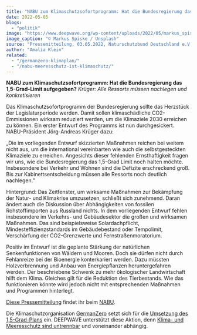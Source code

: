 ```yaml
---
title: "NABU zum Klimaschutzsofortprogramm: Hat die Bundesregierung das 1,5-Grad-Limit aufgegeben?"
date: 2022-05-05
blogs: 
  - "politik"
image: "https://www.deepwave.org/wp-content/uploads/2022/05/markus_spiske_unsplash_plakat_one_world_klimawandel-scaled.jpg"
image_caption: "© Markus Spiske / Unsplash"
source: "Pressemitteilung, 03.05.2022, Naturschutzbund Deutschland e.V."
author: "Amalia Klein"
related: 
  - "/germanzero-klimaplan/"
  - "/nabu-meeresschutz-ist-klimaschutz/"
---
```


**NABU zum Klimaschutzsofortprogramm: Hat die Bundesregierung das 1,5-Grad-Limit aufgegeben?** _Krüger: Alle Ressorts müssen nachlegen und konkretisieren_

Das Klimaschutzsofortprogramm der Bundesregierung sollte das Herzstück der Legislaturperiode werden. Damit sollen klimaschädliche CO2-Emmissionen wirksam reduziert werden, um die Klimaziele 2030 erreichen zu können. Ein erster Entwurf des Programms ist nun durchgesickert. NABU-Präsident Jörg-Andreas Krüger dazu:

„Die im vorliegenden Entwurf skizzierten Maßnahmen reichen bei weitem nicht aus, um die international vereinbarten wie auch die selbstgesteckten Klimaziele zu erreichen. Angesichts dieser fehlenden Ernsthaftigkeit fragen wir uns, wie die Bundesregierung das 1,5-Grad Limit noch halten möchte. Insbesondere bei Verkehr und Wohnen sind die Defizite erschreckend groß. Bis zur Kabinettsentscheidung müssen alle Ressorts noch deutlich nachlegen.”

Hintergrund: Das Zeitfenster, um wirksame Maßnahmen zur Bekämpfung der Natur- und Klimakrise umzusetzen, schließt sich zunehmend. Daran ändert auch die Diskussion über Abhängigkeiten von fossilen Rohstoffimporten aus Russland nichts. In dem vorliegenden Entwurf fehlen insbesondere im Verkehrs- und Gebäudesektor die großen und wirksamen Maßnahmen. Das sind beispielsweise Solardachpflicht, Mindesteffizienzstandards im Gebäudebestand oder Tempolimit, Verschärfung der CO2-Grenzwerte und Fernstraßenmoratorium.

Positiv im Entwurf ist die geplante Stärkung der natürlichen Senkenfunktionen von Wäldern und Mooren. Doch sie dürfen nicht durch Fehlanreize bei der Bioenergie konterkariert werden. Dazu müssten Holzverbrennung und Anbau von Energiepflanzen heruntergefahren werden. Der beschriebene Schwenk zu mehr ökologischer Landwirtschaft hilft dem Klima. Gleiches gilt für die Reduktion des Tierbestands. Wie das funktionieren könnte wird jedoch nicht mit entsprechenden Maßnahmen und Programmen hinterlegt.

[Diese Pressemitteilun](https://www.nabu.de/presse/pressemitteilungen/index.php?popup=true&show=34312&db=presseservice)g findet ihr beim [NABU](https://www.nabu.de/).

Die Klimaschutzorganisation [GermanZero](https://germanzero.de/) setzt sich für die [Umsetzung des 1,5-Grad-Plans](https://www.deepwave.org/germanzero-klimaplan/) ein. DEEPWAVE unterstützt diese Aktion, denn [Klima- und Meeresschutz sind untrennbar](https://www.deepwave.org/nabu-meeresschutz-ist-klimaschutz/) und voneinander abhängig.
